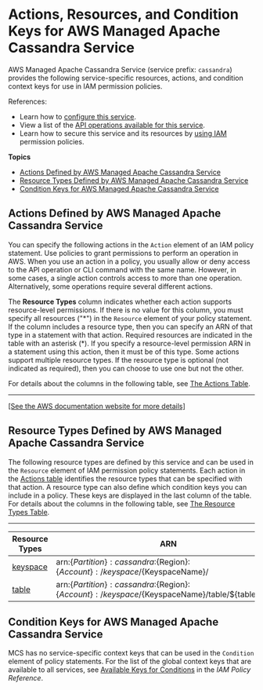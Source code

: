 # Actions, Resources, and Condition Keys for AWS Managed Apache Cassandra Service<a name="list_awsmanagedapachecassandraservice"></a>

AWS Managed Apache Cassandra Service \(service prefix: `cassandra`\) provides the following service\-specific resources, actions, and condition context keys for use in IAM permission policies\.

References:
+ Learn how to [configure this service](https://docs.aws.amazon.com/mcs/latest/developerguide/)\.
+ View a list of the [API operations available for this service](https://docs.aws.amazon.com/mcs/latest/developerguide/)\.
+ Learn how to secure this service and its resources by [using IAM](https://docs.aws.amazon.com/mcs/latest/developerguide/assets.html) permission policies\.

**Topics**
+ [Actions Defined by AWS Managed Apache Cassandra Service](#awsmanagedapachecassandraservice-actions-as-permissions)
+ [Resource Types Defined by AWS Managed Apache Cassandra Service](#awsmanagedapachecassandraservice-resources-for-iam-policies)
+ [Condition Keys for AWS Managed Apache Cassandra Service](#awsmanagedapachecassandraservice-policy-keys)

## Actions Defined by AWS Managed Apache Cassandra Service<a name="awsmanagedapachecassandraservice-actions-as-permissions"></a>

You can specify the following actions in the `Action` element of an IAM policy statement\. Use policies to grant permissions to perform an operation in AWS\. When you use an action in a policy, you usually allow or deny access to the API operation or CLI command with the same name\. However, in some cases, a single action controls access to more than one operation\. Alternatively, some operations require several different actions\.

The **Resource Types** column indicates whether each action supports resource\-level permissions\. If there is no value for this column, you must specify all resources \("\*"\) in the `Resource` element of your policy statement\. If the column includes a resource type, then you can specify an ARN of that type in a statement with that action\. Required resources are indicated in the table with an asterisk \(\*\)\. If you specify a resource\-level permission ARN in a statement using this action, then it must be of this type\. Some actions support multiple resource types\. If the resource type is optional \(not indicated as required\), then you can choose to use one but not the other\.

For details about the columns in the following table, see [The Actions Table](reference_policies_actions-resources-contextkeys.md#actions_table)\.


****  
[\[See the AWS documentation website for more details\]](http://docs.aws.amazon.com/IAM/latest/UserGuide/list_awsmanagedapachecassandraservice.html)

## Resource Types Defined by AWS Managed Apache Cassandra Service<a name="awsmanagedapachecassandraservice-resources-for-iam-policies"></a>

The following resource types are defined by this service and can be used in the `Resource` element of IAM permission policy statements\. Each action in the [Actions table](#awsmanagedapachecassandraservice-actions-as-permissions) identifies the resource types that can be specified with that action\. A resource type can also define which condition keys you can include in a policy\. These keys are displayed in the last column of the table\. For details about the columns in the following table, see [The Resource Types Table](reference_policies_actions-resources-contextkeys.md#resources_table)\.


****  

| Resource Types | ARN | Condition Keys | 
| --- | --- | --- | 
|   [ keyspace ](https://docs.aws.amazon.com/mcs/latest/developerguide/what-is.html)  |  arn:$\{Partition\}:cassandra:$\{Region\}:$\{Account\}:/keyspace/$\{KeyspaceName\}/  |  | 
|   [ table ](https://docs.aws.amazon.com/mcs/latest/developerguide/what-is.html)  |  arn:$\{Partition\}:cassandra:$\{Region\}:$\{Account\}:/keyspace/$\{KeyspaceName\}/table/$\{tableName\}  |  | 

## Condition Keys for AWS Managed Apache Cassandra Service<a name="awsmanagedapachecassandraservice-policy-keys"></a>

MCS has no service\-specific context keys that can be used in the `Condition` element of policy statements\. For the list of the global context keys that are available to all services, see [Available Keys for Conditions](reference_policies_condition-keys.html#AvailableKeys) in the *IAM Policy Reference*\.